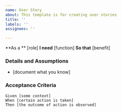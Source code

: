 ```yaml
---
name: User Story
about: This template is for creating user stories
title: ''
labels: ''
assignees: ''

---
```


**As a ** [role]
**I need** [function]
**So that** [benefit]

### Details and Assumptions
* [document what you know]

### Acceptance Criteria

```gherkin
Given [some context]
When [certain action is taken]
Then [the outcome of action is observed]
